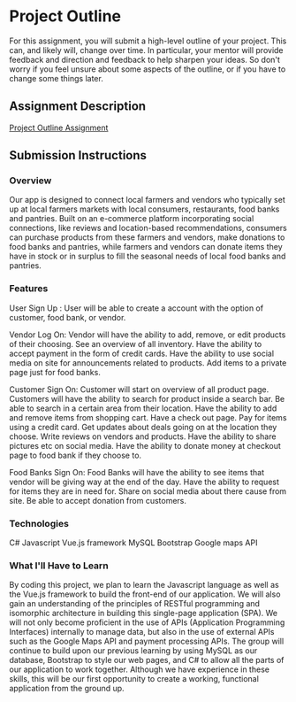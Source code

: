 # Project Outline
For this assignment, you will submit a high-level outline of your project. This can, and likely will, change over time. In particular, your mentor will provide feedback and direction and feedback to help sharpen your ideas. So don't worry if you feel unsure about some aspects of the outline, or if you have to change some things later.

## Assignment Description
[Project Outline Assignment](https://education.launchcode.org/liftoff/assignments/project-outline/)

## Submission Instructions

### Overview

Our app is designed to connect local farmers and vendors who typically set up at local farmers markets with local consumers, restaurants, food banks and pantries. Built on an e-commerce platform incorporating social connections, like reviews and location-based recommendations, consumers can purchase products from these farmers and vendors, make donations to food banks and pantries, while farmers and vendors can donate items they have in stock or in surplus to fill the seasonal needs of local food banks and pantries.

### Features

User Sign Up : User will be able to create a account with the option of customer, food bank, or vendor.

Vendor Log On: Vendor will have the ability to add, remove, or edit  products of their choosing. See an overview of all inventory. Have the ability to accept payment in the form of credit cards. Have the ability to use social media on site for announcements related to products. Add items to a private page just for food banks. 

Customer Sign On: Customer will start on overview of all product page. Customers will have the ability to search for product inside a search bar. Be able to search in a certain area from their location. Have the ability to add and remove items from shopping cart. Have a check out page. Pay for items using a credit card. Get updates about deals going on at the location they choose. Write reviews on vendors and products. Have the ability to share pictures etc on social media. Have the ability to donate money at checkout page to food bank if they choose to.

Food Banks Sign On: Food Banks will have the ability to see items that vendor will be giving  way at the end of the day. Have the ability to request for items they are in need for. Share on social media about there cause from  site. Be able to accept donation from customers.

### Technologies
C#
Javascript
Vue.js framework
MySQL
Bootstrap
Google maps API

### What I'll Have to Learn
By coding this project, we plan to learn the Javascript language as well as the Vue.js framework to build the front-end of our application. We will also gain an understanding of the principles of RESTful programming and isomorphic architecture in building this single-page application (SPA). We will not only become proficient in the use of APIs (Application Programming Interfaces) internally to manage data, but also in the use of external APIs such as the Google Maps API and payment processing APIs. 
The group will continue to build upon our previous learning by using MySQL as our database, Bootstrap to style our web pages, and C# to allow all the parts of our application to work together. Although we have experience in these skills, this will be our first opportunity to create a working, functional application from the ground up.

